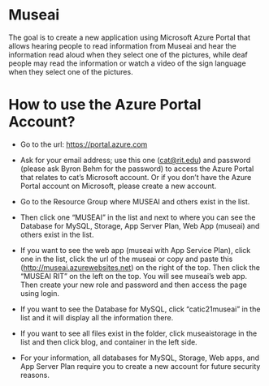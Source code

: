 # Museai
The goal is to create a new application using Microsoft Azure Portal that allows hearing people to read information from Museai and hear the information read aloud when they select one of the pictures, while deaf people may read the information or watch a video of the sign language when they select one of the pictures.


# How to use the Azure Portal Account?
- Go to the url: https://portal.azure.com

- Ask for your email address; use this one (cat@rit.edu) and password (please ask Byron Behm for the password) to access the Azure Portal that relates to cat’s Microsoft account.
Or if you don’t have the Azure Portal account on Microsoft, please create a new account. 

- Go to the Resource Group where MUSEAI and others exist in the list.
- Then click one “MUSEAI” in the list and next to where you can see the Database for MySQL, Storage, App Server Plan, Web App (museai) and others exist in the list. 

- If you want to see the web app (museai with App Service Plan), click one in the list, click the url of the museai or copy and paste this (http://museai.azurewebsites.net) on the right of the top. Then click the “MUSEAI RIT” on the left on the top. You will see museai’s web app. Then create your new role and password and then access the page using login. 

- If you want to see the Database for MySQL, click “catic21museai” in the list and it will display all the information there. 

- If you want to see all files exist in the folder, click museaistorage in the list and then click blog, and container in the left side.

- For your information, all databases for MySQL, Storage, Web apps, and App Server Plan require you to create a new account for future security reasons. 
